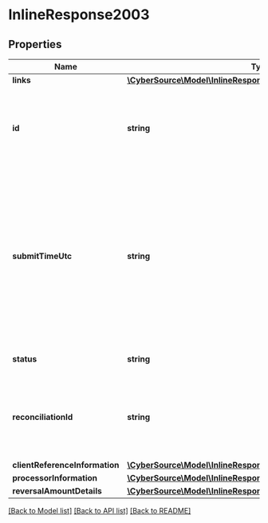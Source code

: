 # InlineResponse2003

## Properties
Name | Type | Description | Notes
------------ | ------------- | ------------- | -------------
**links** | [**\CyberSource\Model\InlineResponse201EmbeddedCaptureLinks**](InlineResponse201EmbeddedCaptureLinks.md) |  | [optional] 
**id** | **string** | An unique identification number assigned by CyberSource to identify the submitted request. | [optional] 
**submitTimeUtc** | **string** | Time of request in UTC. &#x60;Format: YYYY-MM-DDThh:mm:ssZ&#x60;  Example 2016-08-11T22:47:57Z equals August 11, 2016, at 22:47:57 (10:47:57 p.m.). The T separates the date and the time. The Z indicates UTC. | [optional] 
**status** | **string** | The status of the submitted transaction. | [optional] 
**reconciliationId** | **string** | The reconciliation id for the submitted transaction. This value is not returned for all processors. | [optional] 
**clientReferenceInformation** | [**\CyberSource\Model\InlineResponse201ClientReferenceInformation**](InlineResponse201ClientReferenceInformation.md) |  | [optional] 
**processorInformation** | [**\CyberSource\Model\InlineResponse2011ProcessorInformation**](InlineResponse2011ProcessorInformation.md) |  | [optional] 
**reversalAmountDetails** | [**\CyberSource\Model\InlineResponse2011ReversalAmountDetails**](InlineResponse2011ReversalAmountDetails.md) |  | [optional] 

[[Back to Model list]](../README.md#documentation-for-models) [[Back to API list]](../README.md#documentation-for-api-endpoints) [[Back to README]](../README.md)



